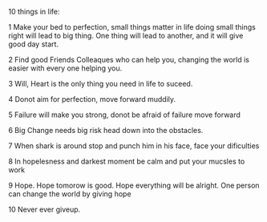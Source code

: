 10 things in life:


1  Make your bed to perfection, small things matter in life doing small things right will lead to big thing. One thing will lead to another, and it will give good day start.

2 Find good Friends Colleaques who can help you, changing the world is easier with every one helping you.

3 Will, Heart is the only thing you need in life to suceed.

4 Donot aim for perfection, move forward muddily.

5 Failure will make you strong, donot be afraid of failure move forward

6 Big Change needs big risk head down into the obstacles.

7 When shark is around stop and punch him in his face, face your dificulties

8 In hopelesness and darkest moment be calm and put your mucsles to work

9 Hope. Hope tomorow is good. Hope everything will be alright.
 One person can change the world by giving hope

10 Never ever giveup.

